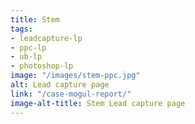 ```yaml
---
title: Stem
tags:
- leadcapture-lp
- ppc-lp
- ub-lp
- photoshop-lp
image: "/images/stem-ppc.jpg"
alt: Lead capture page
link: "/case-mogul-report/"
image-alt-title: Stem Lead capture page
---
```


